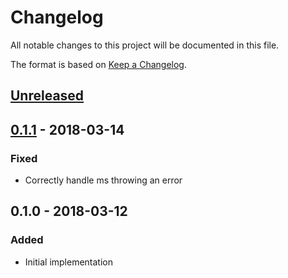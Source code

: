 # Changelog
All notable changes to this project will be documented in this file.

The format is based on [Keep a Changelog](http://keepachangelog.com/en/1.0.0/).

## [Unreleased]

## [0.1.1] - 2018-03-14
### Fixed
- Correctly handle ms throwing an error

## 0.1.0 - 2018-03-12
### Added
- Initial implementation

[Unreleased]: https://github.com/dguo/sleep-ts/compare/v0.1.1...HEAD
[0.1.1]: https://github.com/dguo/sleep-ts/compare/v0.1.0...v0.1.1
